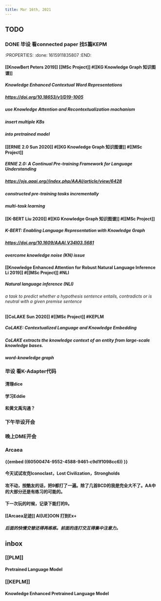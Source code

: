 ```yaml
---
title: Mar 16th, 2021
---
```


## TODO
### DONE 毕设 看connected paper 找5篇KEPM
:PROPERTIES:
:done: 1615911835807
:END:
#### [[KnowBert Peters 2019]] [[MSc Project]] #[[KG Knowledge Graph 知识图谱]]
##### Knowledge Enhanced Contextual Word Representations
##### https://doi.org/10.18653/v1/D19-1005
##### use Knowledge Attention and Recontextualization machanism
##### insert multiple KBs
##### into pretrained model
#### [[ERNIE 2.0 Sun 2020]] #[[KG Knowledge Graph 知识图谱]] #[[MSc Project]]
##### ERNIE 2.0: A Continual Pre-training Framework for Language Understanding
##### https://ojs.aaai.org//index.php/AAAI/article/view/6428
##### constructed pre-training tasks incrementally
##### multi-task learning
#### [[K-BERT Liu 2020]] #[[KG Knowledge Graph 知识图谱]] #[[MSc Project]]
##### K-BERT: Enabling Language Representation with Knowledge Graph
##### https://doi.org/10.1609/AAAI.V34I03.5681
##### overcome knowledge noise (KN) issue
#### [[Knowledge Enhanced Attention for Robust Natural Language Inference Li 2019]] #[[MSc Project]] #NLI
##### Natural language inference (NLI)
###### a task to predict whether a hypothesis sentence entails, contradicts or is neutral with a given premise sentence
#### [[CoLAKE Sun 2020]] #[[MSc Project]] #KEPLM
##### CoLAKE: Contextualized Language and Knowledge Embedding
##### CoLAKE extracts the knowledge context of an entity from large-scale knowledge bases.
##### word-knowledge graph
### 毕设 看K-Adapter代码
#### 清理dice
#### 学习Eddie
#### 和黄文禹沟通？
### 下午毕设开会
### 晚上DME开会
### Arcaea
#### {{embed ((60500474-9552-4588-9461-c9d1f1098cc6)) }}
#### 今天试试攻克Iconoclast，Lost Civilization，Strongholds
#### 攻不动，按酷友的话，把9都打了一遍。除了几首BCD的我是完全大不了。AA中的大部分还是有练习的可能的。
#### 下一次玩的时候，记录下能打的9。
#### [[Arcaea足迹]] AI[UE]OON 打到Ex+
##### 后面的快慢交替还得再练练。前面的连打交互得集中注意力。
## inbox
### [[PLM]]
#### Pretrained Language Model
### [[KEPLM]]
#### Knowledge Enhanced Pretrained Language Model
